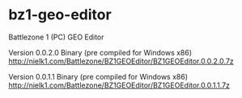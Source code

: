 # bz1-geo-editor
Battlezone 1 (PC) GEO Editor

Version 0.0.2.0 Binary (pre compiled for Windows x86)
http://nielk1.com/Battlezone/BZ1GEOEditor/BZ1GEOEditor.0.0.2.0.7z

Version 0.0.1.1 Binary (pre compiled for Windows x86)
http://nielk1.com/Battlezone/BZ1GEOEditor/BZ1GEOEditor.0.0.1.1.7z
